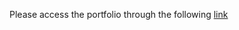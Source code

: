 Please access the portfolio through the following [link](https://carlosgl91.github.io/cgportfolio/)
